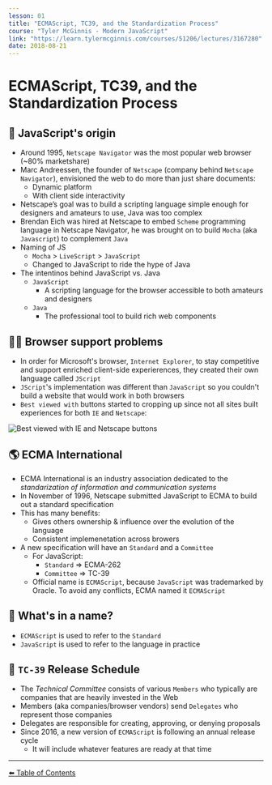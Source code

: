 ```yaml
---
lesson: 01
title: "ECMAScript, TC39, and the Standardization Process"
course: "Tyler McGinnis - Modern JavaScript"
link: "https://learn.tylermcginnis.com/courses/51206/lectures/3167280"
date: 2018-08-21
---
```


# ECMAScript, TC39, and the Standardization Process

## :hatching_chick: JavaScript's origin

- Around 1995, `Netscape Navigator` was the most popular web browser (~80% marketshare)
- Marc Andreessen, the founder of `Netscape` (company behind `Netscape Navigator`), envisioned the web to do more than just share documents:
  - Dynamic platform
  - With client side interactivity
- Netscape’s goal was to build a scripting language simple enough for designers and amateurs to use, Java was too complex
- Brendan Eich was hired at Netscape to embed `Scheme` programming language in Netscape Navigator, he was brought on to build `Mocha` (aka `Javascript`) to complement `Java`
- Naming of JS
  - `Mocha` > `LiveScript` > `JavaScript`
  - Changed to JavaScript to ride the hype of Java
- The intentinos behind JavaScript vs. Java
  - `JavaScript`
    - A scripting language for the browser accessible to both amateurs and designers
  - `Java`
    - The professional tool to build rich web components

## :woman_facepalming: Browser support problems

- In order for Microsoft's browser, `Internet Explorer`, to stay competitive and support enriched client-side experierences, they created their own language called `JScript`
- `JScript`'s implementation was different than `JavaScript` so you couldn't build a website that would work in both browsers
- `Best viewed with` buttons started to cropping up since not all sites built experiences for both `IE` and `Netscape`:

![Best viewed with IE and Netscape buttons](https://screenshot.click/2018-30-17-9omfz-475o7.jpg)

## :earth_americas: ECMA International

- ECMA International is an industry association dedicated to the _standarization of information and communication systems_
- In November of 1996, Netscape submitted JavaScript to ECMA to build out a standard specification
- This has many benefits:
  - Gives others ownership & influence over the evolution of the language
  - Consistent implemenetation across browers
- A new specification will have an `Standard` and a `Committee`
  - For JavaScript:
    - `Standard` => ECMA-262
    - `Committee` => TC-39
  - Official name is `ECMAScript`, because `JavaScript` was trademarked by Oracle. To avoid any conflicts, ECMA named it `ECMAScript`

## :rose: What's in a name?

- `ECMAScript` is used to refer to the `Standard`
- `JavaScript` is used to refer to the language in practice

## :calendar: `TC-39` Release Schedule

- The _Technical Committee_ consists of various `Members` who typically are companies that are heavily invested in the Web
- Members (aka companies/browser vendors) send `Delegates` who represent those companies
- Delegates are responsible for creating, approving, or denying proposals
- Since 2016, a new version of `ECMAScript` is following an annual release cycle
  - It will include whatever features are ready at that time

---

[:arrow_left: Table of Contents](./README.md)
